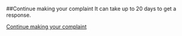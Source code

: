 ##Continue making your complaint 
It can take up to 20 days to get a response.

[Continue making your complaint](/when-applied)
